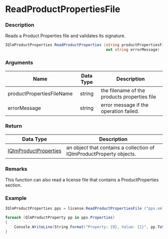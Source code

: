 # ReadProductPropertiesFile

### Description

Reads a Product Properties file and validates its signature.

```csharp
IQlmProductProperties ReadProductProperties (string productPropertiesFileName, 
                                             out string errorMessage)
```

### Arguments

| Name                      | Data Type | Description                                  |
| ------------------------- | :-------: | -------------------------------------------- |
| productPropertiesFileName |   string  | the filename of the products properties file |
| errorMessage              |   string  | error message if the operation failed.       |

### Return

|                                     Data Type                                     | Description                                                          |
| :-------------------------------------------------------------------------------: | -------------------------------------------------------------------- |
| [IQlmProductProperties](https://soraco.readme.io/reference/iqlmproductproperties) | an object that contains a collection of IQlmProductProperty objects. |

### Remarks

This function can also read a license file that contains a ProductProperties section.

### Example

```c#
IQlmProductProperties pps = license.ReadProductPropertiesFile ("pps.xml", out errorMessage)

foreach (QlmProductProperty pp in pps.Properties)
{
    Console.WriteLine(String.Format("Property: {0}, Value: {1}", pp.ToString(), pp.PropValue));
}
```
